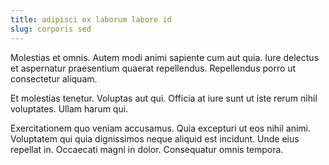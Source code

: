 ```yaml
---
title: adipisci ex laborum labore id
slug: corporis sed
---
```


Molestias et omnis. Autem modi animi sapiente cum aut quia. Iure delectus et aspernatur praesentium quaerat repellendus. Repellendus porro ut consectetur aliquam.

Et molestias tenetur. Voluptas aut qui. Officia at iure sunt ut iste rerum nihil voluptates. Ullam harum qui.

Exercitationem quo veniam accusamus. Quia excepturi ut eos nihil animi. Voluptatem qui quia dignissimos neque aliquid est incidunt. Unde eius repellat in. Occaecati magni in dolor. Consequatur omnis tempora.
